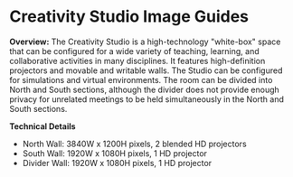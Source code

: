 # Creativity Studio Image Guides

**Overview:** The Creativity Studio is a high-technology "white-box" space that can be configured for a wide variety of teaching, learning, and collaborative activities in many disciplines. It features high-definition projectors and movable and writable walls. The Studio can be configured for simulations and virtual environments. The room can be divided into North and South sections, although the divider does not provide enough privacy for unrelated meetings to be held simultaneously in the North and South sections.

**Technical Details**

* North Wall: 3840W x 1200H pixels, 2 blended HD projectors
* South Wall: 1920W x 1080H pixels, 1 HD projector
* Divider Wall: 1920W x 1080H pixels, 1 HD projector
